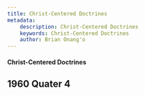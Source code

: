 ```yaml
---
title: Christ-Centered Doctrines
metadata:
    description: Christ-Centered Doctrines
    keywords: Christ-Centered Doctrines
    author: Brian Onang'o
---
```


#### Christ-Centered Doctrines

## 1960 Quater 4
